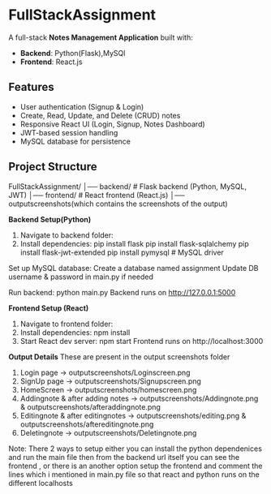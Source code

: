 # FullStackAssignment

A full-stack **Notes Management Application** built with:  
- **Backend**: Python(Flask),MySQl
- **Frontend**: React.js

## Features
- User authentication (Signup & Login)  
- Create, Read, Update, and Delete (CRUD) notes  
- Responsive React UI (Login, Signup, Notes Dashboard)  
- JWT-based session handling  
- MySQL database for persistence  

## Project Structure
FullStackAssignment/
│── backend/ # Flask backend (Python, MySQL, JWT)
│── frontend/ # React frontend (React.js)
│── outputscreenshots(which contains the screenshots of the output) 

**Backend Setup(Python)**
1. Navigate to backend folder:
2. Install dependencies:
pip install flask
pip install flask-sqlalchemy
pip install flask-jwt-extended
pip install pymysql   # MySQL driver

Set up MySQL database:
Create a database named assignment
Update DB username & password in main.py if needed

Run backend:
python main.py
Backend runs on http://127.0.0.1:5000

**Frontend Setup (React)**
1. Navigate to frontend folder:
2. Install dependencies: npm install
3. Start React dev server:
npm start
Frontend runs on http://localhost:3000

**Output Details**
These are present in the output screenshots folder
1. Login page -> outputscreenshots/Loginscreen.png
2. SignUp page -> outputscreenshots/Signupscreen.png
3. HomeScreen -> outputscreenshots/homescreen.png
4. Addingnote & after adding notes -> outputscreenshots/Addingnote.png & outputscreenshots/afteraddingnote.png
5. Editingnote & after editingnotes -> outputscreenshots/editing.png & outputscreenshots/aftereditingnote.png
6. Deletingnote -> outputscreenshots/Deletingnote.png

Note: There 2 ways to setup either you can install the python dependenices and run the main file then from the backend url itself you can see the frontend , or there is an another option setup the frontend and comment the lines which i mentioned in main.py file so that react and python runs on the different localhosts
